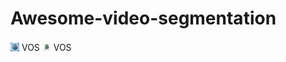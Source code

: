 # Awesome-video-segmentation


<a href="https://github.com/yahooo-m/Awesome-video-segmentation/blob/main/VOS.md" style="text-decoration: none; display: inline-block;">
  <img src="https://github.com/yahooo-m/Awesome-video-segmentation/blob/main/img/VOS.png" alt="小图标" style="vertical-align: middle; width: 1em; height: 1em;">
  <span style="vertical-align: middle;">VOS</span>
</a>


<a href="https://github.com/yahooo-m/Awesome-video-segmentation/blob/main/VIS.md" style="text-decoration: none; display: inline-block;">
  <img src="https://github.com/yahooo-m/Awesome-video-segmentation/blob/main/img/VIS.png" alt="小图标" style="vertical-align: middle; width: 1em; height: 1em;">
  <span style="vertical-align: middle;">VOS</span>
</a>
